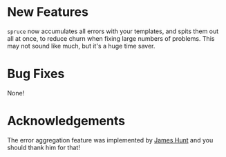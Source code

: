 # New Features

`spruce` now accumulates all errors with your templates, and spits them out all at once,
to reduce churn when fixing large numbers of problems. This may not sound like much,
but it's a huge time saver.

# Bug Fixes

None!

# Acknowledgements

The error aggregation feature was implemented by [James Hunt](https://github.com/filefrog)
and you should thank him for that!
